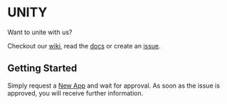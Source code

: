 # UNITY

Want to unite with us?

Checkout our [wiki][wiki], read the [docs][gh-pages] or create an [issue][issues].

## Getting Started

Simply request
a [New App][New App]
and wait for approval. As soon as the issue is approved, you will receive further information.

[gh-pages]: https://pages.atc-github.azure.cloud.bmw/UNITY/unity/
[issues]: https://atc-github.azure.cloud.bmw/UNITY/unity/issues
[wiki]: https://atc-github.azure.cloud.bmw/UNITY/unity/wiki
[New App]: https://atc-github.azure.cloud.bmw/UNITY/unity/issues/new?assignees=&labels=new+app&template=custom.md&title=New+UNITY+App
